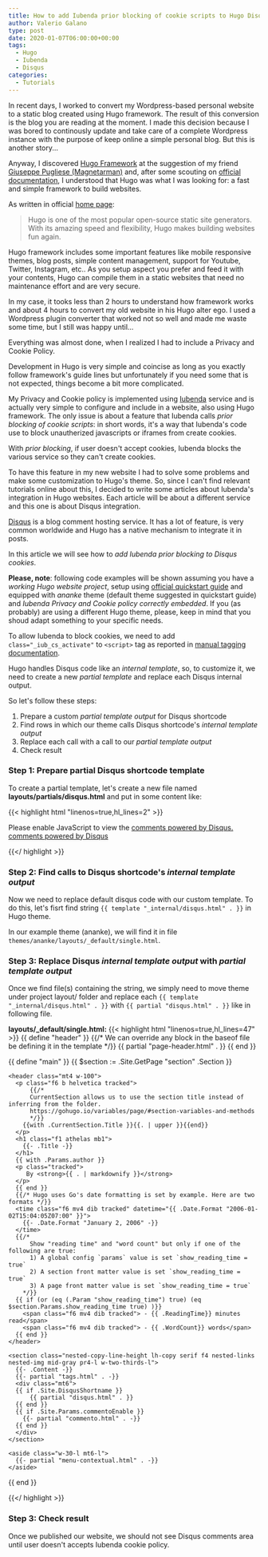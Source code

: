 ```yaml
---
title: How to add Iubenda prior blocking of cookie scripts to Hugo Disqus shortcode 
author: Valerio Galano
type: post
date: 2020-01-07T06:00:00+00:00
tags: 
  - Hugo
  - Iubenda
  - Disqus
categories:
  - Tutorials
---
```


In recent days, I worked to convert my Wordpress-based personal website to a static blog created using Hugo framework. The result of this conversion is the blog you are reading at the moment. I made this decision because I was bored to continously update and take care of a complete Wordpress instance with the purpose of keep online a simple personal blog. But this is another story...

Anyway, I discovered [Hugo Framework][1] at the suggestion of my friend [Giuseppe Pugliese (Magnetarman)][8] and, after some scouting on [official documentation][2], I understood that Hugo was what I was looking for: a fast and simple framework to build websites.

As written in official [home page][1]:

> Hugo is one of the most popular open-source static site generators. With its amazing speed and flexibility, Hugo makes building websites fun again.

Hugo framework includes some important features like mobile responsive themes, blog posts, simple content management, support for Youtube, Twitter, Instagram, etc.. As you setup aspect you prefer and feed it with your contents, Hugo can compile them in a static websites that need no maintenance effort and are very secure.

In my case, it tooks less than 2 hours to understand how framework works and about 4 hours to convert my old website in his Hugo alter ego. I used a Wordpress plugin converter that worked not so well and made me waste some time, but I still was happy until...

Everything was almost done, when I realized I had to include a Privacy and Cookie Policy.

Development in Hugo is very simple and coincise as long as you exactly follow framework's guide lines but unfortunately if you need some that is not expected, things become a bit more complicated.

My Privacy and Cookie policy is implemented using [Iubenda][5] service and is actually very simple to configure and include in a website, also using Hugo framework. The only issue is about a feature that Iubenda calls _prior blocking of cookie scripts_: in short words, it's a way that Iubenda's code use to block unautherized javascripts or iframes from create cookies.

With *prior blocking*, if user doesn't accept cookies, Iubenda blocks the various service so they can't create cookies.

To have this feature in my new website I had to solve some problems and make some customization to Hugo's theme. So, since I can't find relevant tutorials online about this, I decided to write some articles about Iubenda's integration in Hugo websites. Each article will be about a different service and this one is about Disqus integration. 

[Disqus][7] is a blog comment hosting service. It has a lot of feature, is very common worldwide and Hugo has a native mechanism to integrate it in posts.

In this article we will see how to *add Iubenda prior blocking to Disqus cookies*.

**Please, note**: following code examples will be shown assuming you have a *working Hugo website project*, setup using [official quickstart guide][4] and equipped with *ananke* theme (default theme suggested in quickstart guide) and *Iubenda Privacy and Cookie policy correctly embedded*. If you (as probably) are using a different Hugo theme, please, keep in mind that you shoud adapt something to your specific needs.

To allow Iubenda to block cookies, we need to add `class="_iub_cs_activate"` to `<script>` tag as reported in [manual tagging documentation][6]. 

Hugo handles Disqus code like an _internal template_, so, to customize it, we need to create a new _partial template_ and replace each Disqus internal output.

So let's follow these steps:
1. Prepare a custom _partial template output_ for Disqus shortcode
2. Find rows in which our theme calls Disqus shortcode's _internal template output_
3. Replace each call with a call to our _partial template output_
4. Check result

### Step 1: Prepare partial Disqus shortcode template

To create a partial template, let's create a new file named **layouts/partials/disqus.html** and put in some content like:

{{< highlight html "linenos=true,hl_lines=2" >}}

<div id="disqus_thread"></div>
<script type="text/plain" class="_iub_cs_activate" data-iub-purposes="3">

(function() {
    // Don't ever inject Disqus on localhost--it creates unwanted
    // discussions from 'localhost:1313' on your Disqus account...
    if (window.location.hostname == "localhost")
        return;

    var dsq = document.createElement('script'); dsq.type = 'text/javascript'; dsq.async = true;
    var disqus_shortname = '{{ .Site.DisqusShortname }}';
    dsq.src = '//' + disqus_shortname + '.disqus.com/embed.js';
    (document.getElementsByTagName('head')[0] || document.getElementsByTagName('body')[0]).appendChild(dsq);
})();
</script>
<noscript>Please enable JavaScript to view the <a href="https://disqus.com/?ref_noscript">comments powered by Disqus.</a></noscript>
<a href="https://disqus.com/" class="dsq-brlink">comments powered by <span class="logo-disqus">Disqus</span></a>

{{</ highlight >}}

### Step 2: Find calls to Disqus shortcode's _internal template output_

Now we need to replace default disqus code with our custom template. To do this, let's fisrt find string `{{ template "_internal/disqus.html" . }}` in Hugo theme.

In our example theme (ananke), we will find it in file `themes/ananke/layouts/_default/single.html`.

### Step 3: Replace Disqus _internal template output_ with _partial template output_

Once we find file(s) containing the string, we simply need to move theme under project layout/ folder and replace each `{{ template "_internal/disqus.html" . }}` with `{{ partial "disqus.html" . }}` like in following file.

**layouts/_default/single.html:**
{{< highlight html "linenos=true,hl_lines=47" >}}
{{ define "header" }}
   {{/* We can override any block in the baseof file be defining it in the template */}}
  {{ partial "page-header.html" . }}
{{ end }}

{{ define "main" }}
  {{ $section := .Site.GetPage "section" .Section }}
  <article class="flex-l flex-wrap justify-between mw8 center ph3">

    <header class="mt4 w-100">
      <p class="f6 b helvetica tracked">
          {{/*
          CurrentSection allows us to use the section title instead of inferring from the folder.
          https://gohugo.io/variables/page/#section-variables-and-methods
          */}}
        {{with .CurrentSection.Title }}{{. | upper }}{{end}}
      </p>
      <h1 class="f1 athelas mb1">
        {{- .Title -}}
      </h1>
      {{ with .Params.author }}
      <p class="tracked">
         By <strong>{{ . | markdownify }}</strong>
      </p>
      {{ end }}
      {{/* Hugo uses Go's date formatting is set by example. Here are two formats */}}
      <time class="f6 mv4 dib tracked" datetime="{{ .Date.Format "2006-01-02T15:04:05Z07:00" }}">
        {{- .Date.Format "January 2, 2006" -}}
      </time>
      {{/*
          Show "reading time" and "word count" but only if one of the following are true:
          1) A global config `params` value is set `show_reading_time = true`
          2) A section front matter value is set `show_reading_time = true`
          3) A page front matter value is set `show_reading_time = true`
        */}}
      {{ if (or (eq (.Param "show_reading_time") true) (eq $section.Params.show_reading_time true) )}}
        <span class="f6 mv4 dib tracked"> - {{ .ReadingTime}} minutes read</span>
        <span class="f6 mv4 dib tracked"> - {{ .WordCount}} words</span>
      {{ end }}
    </header>

    <section class="nested-copy-line-height lh-copy serif f4 nested-links nested-img mid-gray pr4-l w-two-thirds-l">
      {{- .Content -}}
      {{- partial "tags.html" . -}}
      <div class="mt6">
      {{ if .Site.DisqusShortname }}
          {{ partial "disqus.html" . }}
      {{ end }}
      {{ if .Site.Params.commentoEnable }}
        {{- partial "commento.html" . -}}
      {{ end }}
      </div>
    </section>

    <aside class="w-30-l mt6-l">
      {{- partial "menu-contextual.html" . -}}
    </aside>

  </article>
{{ end }}

{{</ highlight >}}

### Step 3: Check result

Once we published our website, we should not see Disqus comments area until user doesn't accepts Iubenda cookie policy.

[1]: https://gohugo.io/
[2]: https://gohugo.io/documentation/
[3]: https://gohugo.io/templates/internal/
[4]: https://gohugo.io/getting-started/quick-start/
[5]: https://www.iubenda.com/
[6]: https://www.iubenda.com/en/help/3081-prior-blocking-of-cookie-scripts#manual-tagging
[7]: https://disqus.com/
[8]: https://www.magnetarman.com/